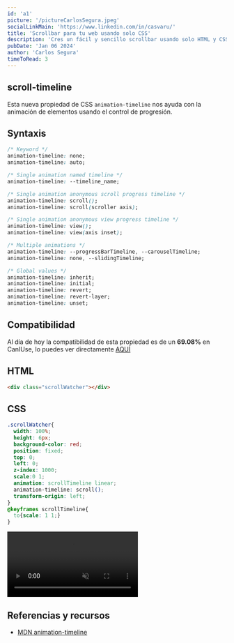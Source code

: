 ```yaml
---
id: 'a1'
picture: '/pictureCarlosSegura.jpeg'
socialLinkMain: 'https://www.linkedin.com/in/casvaru/'
title: 'Scrollbar para tu web usando solo CSS'
description: 'Cres un fácil y sencillo scrollbar usando solo HTML y CSS gracias a la propiedad de animation-timeline'
pubDate: 'Jan 06 2024'
author: 'Carlos Segura'
timeToRead: 3
---
```


## scroll-timeline
Esta nueva propiedad de CSS ``animation-timeline`` nos ayuda con la animación de elementos usando el control de progresión.

## Syntaxis
```css
/* Keyword */
animation-timeline: none;
animation-timeline: auto;

/* Single animation named timeline */
animation-timeline: --timeline_name;

/* Single animation anonymous scroll progress timeline */
animation-timeline: scroll();
animation-timeline: scroll(scroller axis);

/* Single animation anonymous view progress timeline */
animation-timeline: view();
animation-timeline: view(axis inset);

/* Multiple animations */
animation-timeline: --progressBarTimeline, --carouselTimeline;
animation-timeline: none, --slidingTimeline;

/* Global values */
animation-timeline: inherit;
animation-timeline: initial;
animation-timeline: revert;
animation-timeline: revert-layer;
animation-timeline: unset;

```

## Compatibilidad
Al día de hoy la compatibilidad de esta propiedad es de un **69.08%** en CanIUse, lo puedes ver directamente [AQUÍ](https://caniuse.com/?search=animation-timeline)

## HTML

```html
<div class="scrollWatcher"></div>
```

## CSS

```css
.scrollWatcher{
  width: 100%;
  height: 6px;
  background-color: red;
  position: fixed;
  top: 0;
  left: 0;
  z-index: 1000;
  scale:0 1;
  animation: scrollTimeline linear;
  animation-timeline: scroll();
  transform-origin: left;
}
@keyframes scrollTimeline{
  to{scale: 1 1;}
}
```
<video autoPlay loop muted>
  <source src="/animation-timeline.mp4" type="video/mp4">
</video>

## Referencias y recursos
- [MDN animation-timeline](https://developer.mozilla.org/en-US/docs/Web/CSS/animation-timeline)